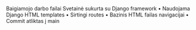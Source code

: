 Baigiamojo darbo failai
Svetainė sukurta su Django framework
• Naudojama Django HTML templates
• Sirtingi routes
• Bazinis HTML failas navigacijai
• Commit atliktas į main
